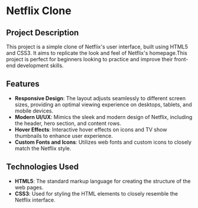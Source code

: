 # Netflix Clone

## Project Description

This project is a simple clone of Netflix's user interface, built using HTML5 and CSS3. It aims to replicate the look and feel of Netflix's homepage.This project is perfect for beginners looking to practice and improve their front-end development skills.

## Features

- **Responsive Design**: The layout adjusts seamlessly to different screen sizes, providing an optimal viewing experience on desktops, tablets, and mobile devices.
- **Modern UI/UX**: Mimics the sleek and modern design of Netflix, including the header, hero section, and content rows.
- **Hover Effects**: Interactive hover effects on icons and TV show thumbnails to enhance user experience.
- **Custom Fonts and Icons**: Utilizes web fonts and custom icons to closely match the Netflix style.

## Technologies Used

- **HTML5**: The standard markup language for creating the structure of the web pages.
- **CSS3**: Used for styling the HTML elements to closely resemble the Netflix interface.


